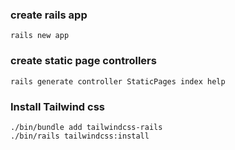 ### create rails app
```
rails new app 
```

### create static page controllers
```
rails generate controller StaticPages index help
```

### Install Tailwind css

```
./bin/bundle add tailwindcss-rails
./bin/rails tailwindcss:install
```